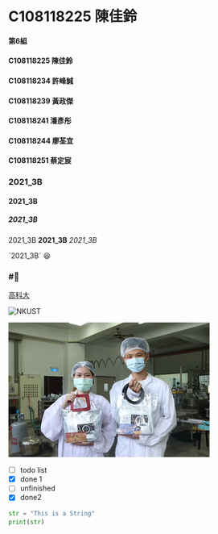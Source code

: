 # C108118225 陳佳鈴

#### 第6組
#### C108118225 陳佳鈴
#### C108118234 許峰誠
#### C108118239 黃政傑
#### C108118241 潘彥彤
#### C108118244 廖荃宜
#### C108118251 蔡定宸


### 2021_3B

#### 2021_3B

##### 2021_3B

2021_3B **2021_3B** *2021_3B*

ˋ2021_3Bˋ :laughing:
### #:dog:

[高科大](http://www.nkust.edu.tw)

![NKUST](https://www.nkust.edu.tw/var/file/0/1000/img/513/182513897.png "NKUST")

![img](nkust2.jpg "民以食為天")

- [ ] todo list
- [x] done 1
- [ ] unfinished
- [x] done2

```python
str = "This is a String"
print(str)
```
